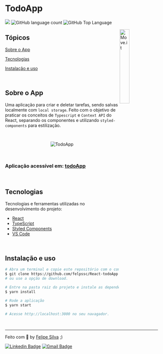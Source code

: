 # TodoApp

<p>
  <img src="https://img.shields.io/badge/made%20by-Felipe%20Silva-6E40C9?style=flat-square">
  <img alt="GitHub language count" src="https://img.shields.io/github/languages/count/felpssc/React-todoApp?color=6E40C9&style=flat-square">
  <img alt="GitHub Top Language" src="https://img.shields.io/github/languages/top/felpssc/React-todoApp?color=6E40C9&style=flat-square">
</p>

<img align="right" src="https://i.imgur.com/TCNXzSM.png" width="25%" alt="Move.it">

## Tópicos 

[Sobre o App](#sobre-o-move.it)

[Tecnologias](#tecnologias)

[Instalação e uso](#instalação-e-uso)

<br>

## Sobre o App

Uma aplicação para criar e deletar tarefas, sendo salvas localmente com `local storage`. Feito com o objetivo de praticar os conceitos de `Typescript` e `Context API` do React, separando os componentes e utilizando `styled-components` para estilização.

<br>

<p align="center">
    <img alt="TodoApp" src="https://i.imgur.com/SPAU54Y.png"/>
  </a>
</p>

<br>

### Aplicação acessível em: [todoApp](https://todoapp-two-blush.vercel.app/)

<br>

## Tecnologias

Tecnologias e ferramentas utilizadas no desenvolvimento do projeto:

- [React](https://reactjs.org/)
- [TypeScript](https://www.typescriptlang.org/)
- [Styled Components](https://styled-components.com/)
- [VS Code](https://code.visualstudio.com/) 
<br>

## Instalação e uso

```bash
# Abra um terminal e copie este repositório com o comando
$ git clone https://github.com/felpssc/React-todoApp.git
# ou use a opção de download.

# Entre na pasta raiz do projeto e instale as dependências com:
$ yarn install

# Rode a aplicação
$ yarn start

# Acesse http://localhost:3000 no seu navagador.
```

<br>



---

Feito com 💜 by [Felipe Silva](https://github.com/felpssc) ;)

[![Linkedin Badge](https://img.shields.io/badge/-Felipe%20Silva-6E40C9?style=flat-square&logo=Linkedin&logoColor=white&link=https://www.linkedin.com/in/rafaeldcmartins/)](https://www.linkedin.com/in/felipesilva-1/) 
[![Gmail Badge](https://img.shields.io/badge/-carlosfelipesilva.fs@gmail.com-6E40C9?style=flat-square&logo=Gmail&logoColor=white&link=mailto:rafaeldcmartins@gmail.com)](mailto:carlosfelipesilva.fs@gmail.com)